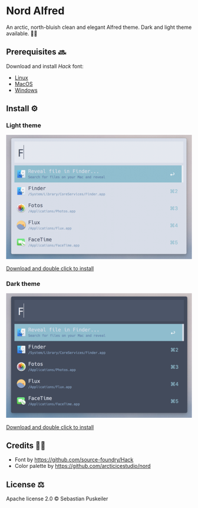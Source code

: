 # Nord Alfred
An arctic, north-bluish clean and elegant Alfred theme.
Dark and light theme available. 🌚🌝

Prerequisites 🔜
----------------
Download and install *Hack* font:
- [Linux](https://github.com/source-foundry/Hack#linux)
- [MacOS](https://github.com/source-foundry/Hack#macos)
- [Windows](https://github.com/source-foundry/Hack#windows)

Install ⚙️
----------------
### Light theme
<img src="https://github.com/codeBud7/nord-alfred/blob/master/light-sample.png">

[Download and double click to install](https://github.com/codeBud7/nord-alfred/blob/master/Nord%20Light.alfredappearance)

### Dark theme
<img src="https://github.com/codeBud7/nord-alfred/blob/master/dark-sample.png">

[Download and double click to install](https://github.com/codeBud7/nord-alfred/blob/master/Nord%20Dark.alfredappearance)

Credits 🙌🏻
----------------
- Font by https://github.com/source-foundry/Hack
- Color palette by https://github.com/arcticicestudio/nord

License ⚖️
----------------
Apache license 2.0 © Sebastian Puskeiler
